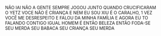 NÃO IAI NÃO A GENTE SEMPRE JOGOU JUNTO QUANDO CRUCIFICARAM O YETZ VOCE NÃO É CRIANÇA E NEM EU SOU XIU É O CARALHO, 1 VEZ VOCÊ ME DESRESPEITO E FALOU DA MINHA FAMÍLIA E AGORA EU TO FALANDO CONTIGO IGUAL HOMEM É ENTÃO BELEZA ENTÃO FODA-SE SEU MERDA SEU BABACA SEU CRIANÇA SEU MERDA
